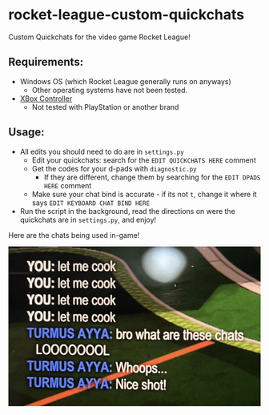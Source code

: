 # rocket-league-custom-quickchats
Custom Quickchats for the video game Rocket League!

## Requirements:
- Windows OS (which Rocket League generally runs on anyways)
  - Other operating systems have not been tested.
- [XBox Controller](https://www.bestbuy.com/site/microsoft-xbox-wireless-controller-for-xbox-series-x-xbox-series-s-xbox-one-windows-devices-pulse-red/6448932.p?skuId=6448932#anchor=productVariations)
  - Not tested with PlayStation or another brand
  
## Usage:
- All edits you should need to do are in `settings.py`
  - Edit your quickchats: search for the `EDIT QUICKCHATS HERE` comment
  - Get the codes for your d-pads with `diagnostic.py`
    - If they are different, change them by searching for the `EDIT DPADS HERE` comment
  - Make sure your chat bind is accurate - if its not `t`, change it where it says `EDIT KEYBOARD CHAT BIND HERE`
- Run the script in the background, read the directions on were the quickchats are in `settings.py`, and enjoy!

Here are the chats being used in-game!

![Example](example.png)